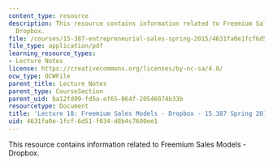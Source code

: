 ```yaml
---
content_type: resource
description: This resource contains information related to Freemium Sales Models -
  Dropbox.
file: /courses/15-387-entrepreneurial-sales-spring-2015/4631fa0e1fcf6d51f034d8b4c7600ee1_MIT15_387S15_Lecture18.pdf
file_type: application/pdf
learning_resource_types:
- Lecture Notes
license: https://creativecommons.org/licenses/by-nc-sa/4.0/
ocw_type: OCWFile
parent_title: Lecture Notes
parent_type: CourseSection
parent_uid: ba12fd09-fd5a-ef65-064f-20546074b33b
resourcetype: Document
title: 'Lecture 18: Freemium Sales Models - Dropbox - 15.387 Spring 2015'
uid: 4631fa0e-1fcf-6d51-f034-d8b4c7600ee1
---
```

This resource contains information related to Freemium Sales Models - Dropbox.